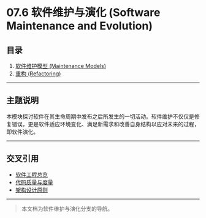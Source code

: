 # 07.6 软件维护与演化 (Software Maintenance and Evolution)

## 目录

1. [软件维护模型 (Maintenance Models)](./07.6.1_Maintenance_Models.md)
2. [重构 (Refactoring)](./07.6.2_Refactoring.md)

---

## 主题说明

本模块探讨软件在其生命周期中发布之后所发生的一切活动。软件维护不仅仅是修复错误，更是软件适应环境变化、满足新需求和改善自身结构以应对未来的过程，即软件演化。

---

## 交叉引用

- [软件工程总览](../README.md)
- [代码质量与度量](../07.5_Software_Quality_and_Testing/07.5.3_Code_Quality_and_Metrics.md)
- [架构设计原则](../07.3_Software_Architecture_and_Design/07.3.1_Architectural_Principles.md)

---

> 本文档为软件维护与演化分支的导航。
